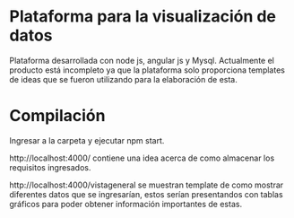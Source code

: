 # Plataforma para la visualización de datos
Plataforma desarrollada con node js, angular js y Mysql. Actualmente el producto está incompleto ya que la plataforma solo proporciona templates de ideas que se fueron utilizando para la elaboración de esta.

# Compilación
Ingresar a la carpeta y ejecutar npm start.

http://localhost:4000/ contiene una idea acerca de como almacenar los requisitos ingresados.

http://localhost:4000/vistageneral se muestran template de como mostrar diferentes datos que se ingresarían, estos serían presentandos con tablas gráficos para poder obtener información importantes de estas.

